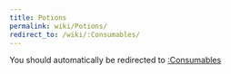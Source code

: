 ```yaml
---
title: Potions
permalink: wiki/Potions/
redirect_to: /wiki/:Consumables/
---
```


You should automatically be redirected to [:Consumables](/wiki/:Consumables/)
